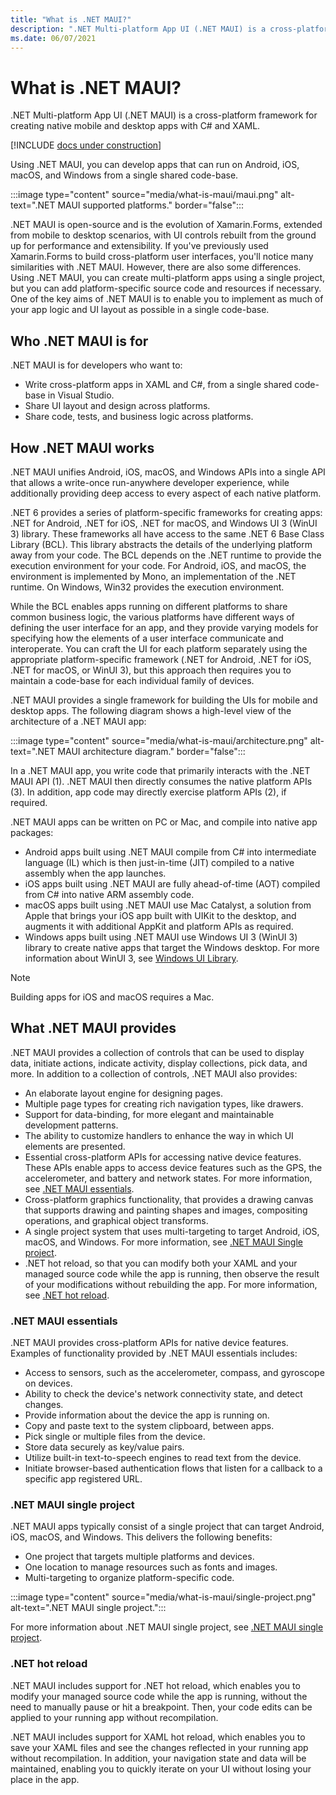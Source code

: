 ```yaml
---
title: "What is .NET MAUI?"
description: ".NET Multi-platform App UI (.NET MAUI) is a cross-platform framework for creating native mobile and desktop apps with C# and XAML."
ms.date: 06/07/2021
---
```


# What is .NET MAUI?

.NET Multi-platform App UI (.NET MAUI) is a cross-platform framework for creating native mobile and desktop apps with C# and XAML.

[!INCLUDE [docs under construction](~/includes/preview-note.md)]

Using .NET MAUI, you can develop apps that can run on Android, iOS, macOS, and Windows from a single shared code-base.

:::image type="content" source="media/what-is-maui/maui.png" alt-text=".NET MAUI supported platforms." border="false":::

.NET MAUI is open-source and is the evolution of Xamarin.Forms, extended from mobile to desktop scenarios, with UI controls rebuilt from the ground up for performance and extensibility. If you've previously used Xamarin.Forms to build cross-platform user interfaces, you'll notice many similarities with .NET MAUI. However, there are also some differences. Using .NET MAUI, you can create multi-platform apps using a single project, but you can add platform-specific source code and resources if necessary. One of the key aims of .NET MAUI is to enable you to implement as much of your app logic and UI layout as possible in a single code-base.

## Who .NET MAUI is for

.NET MAUI is for developers who want to:

- Write cross-platform apps in XAML and C#, from a single shared code-base in Visual Studio.
- Share UI layout and design across platforms.
- Share code, tests, and business logic across platforms.

## How .NET MAUI works

.NET MAUI unifies Android, iOS, macOS, and Windows APIs into a single API that allows a write-once run-anywhere developer experience, while additionally providing deep access to every aspect of each native platform.

.NET 6 provides a series of platform-specific frameworks for creating apps: .NET for Android, .NET for iOS, .NET for macOS, and Windows UI 3 (WinUI 3) library. These frameworks all have access to the same .NET 6 Base Class Library (BCL). This library abstracts the details of the underlying platform away from your code. The BCL depends on the .NET runtime to provide the execution environment for your code. For Android, iOS, and macOS, the environment is implemented by Mono, an implementation of the .NET runtime. On Windows, Win32 provides the execution environment.

While the BCL enables apps running on different platforms to share common business logic, the various platforms have different ways of defining the user interface for an app, and they provide varying models for specifying how the elements of a user interface communicate and interoperate. You can craft the UI for each platform separately using the appropriate platform-specific framework (.NET for Android, .NET for iOS, .NET for macOS, or WinUI 3), but this approach then requires you to maintain a code-base for each individual family of devices.

.NET MAUI provides a single framework for building the UIs for mobile and desktop apps. The following diagram shows a high-level view of the architecture of a .NET MAUI app:

:::image type="content" source="media/what-is-maui/architecture.png" alt-text=".NET MAUI architecture diagram." border="false":::

In a .NET MAUI app, you write code that primarily interacts with the .NET MAUI API (1). .NET MAUI then directly consumes the native platform APIs (3). In addition, app code may directly exercise platform APIs (2), if required.

.NET MAUI apps can be written on PC or Mac, and compile into native app packages:

- Android apps built using .NET MAUI compile from C# into intermediate language (IL) which is then just-in-time (JIT) compiled to a native assembly when the app launches.
- iOS apps built using .NET MAUI are fully ahead-of-time (AOT) compiled from C# into native ARM assembly code.
- macOS apps built using .NET MAUI use Mac Catalyst, a solution from Apple that brings your iOS app built with UIKit to the desktop, and augments it with additional AppKit and platform APIs as required.
- Windows apps built using .NET MAUI use Windows UI 3 (WinUI 3) library to create native apps that target the Windows desktop. For more information about WinUI 3, see [Windows UI Library](/windows/apps/winui/).

> [!NOTE]
> Building apps for iOS and macOS requires a Mac.

## What .NET MAUI provides

.NET MAUI provides a collection of controls that can be used to display data, initiate actions, indicate activity, display collections, pick data, and more. In addition to a collection of controls, .NET MAUI also provides:

- An elaborate layout engine for designing pages.
- Multiple page types for creating rich navigation types, like drawers.
- Support for data-binding, for more elegant and maintainable development patterns.
- The ability to customize handlers to enhance the way in which UI elements are presented.
- Essential cross-platform APIs for accessing native device features. These APIs enable apps to access device features such as the GPS, the accelerometer, and battery and network states. For more information, see [.NET MAUI essentials](#net-maui-essentials).
- Cross-platform graphics functionality, that provides a drawing canvas that supports drawing and painting shapes and images, compositing operations, and graphical object transforms.
- A single project system that uses multi-targeting to target Android, iOS, macOS, and Windows. For more information, see [.NET MAUI Single project](#net-maui-single-project).
- .NET hot reload, so that you can modify both your XAML and your managed source code while the app is running, then observe the result of your modifications without rebuilding the app. For more information, see [.NET hot reload](#net-hot-reload).

### .NET MAUI essentials

.NET MAUI provides cross-platform APIs for native device features. Examples of functionality provided by .NET MAUI essentials includes:

- Access to sensors, such as the accelerometer, compass, and gyroscope on devices.
- Ability to check the device's network connectivity state, and detect changes.
- Provide information about the device the app is running on.
- Copy and paste text to the system clipboard, between apps.
- Pick single or multiple files from the device.
- Store data securely as key/value pairs.
- Utilize built-in text-to-speech engines to read text from the device.
- Initiate browser-based authentication flows that listen for a callback to a specific app registered URL.

<!-- For more information, see .NET MAUI essentials. -->

### .NET MAUI single project

.NET MAUI apps typically consist of a single project that can target Android, iOS, macOS, and Windows. This delivers the following benefits:

- One project that targets multiple platforms and devices.
- One location to manage resources such as fonts and images.
- Multi-targeting to organize platform-specific code.

:::image type="content" source="media/what-is-maui/single-project.png" alt-text=".NET MAUI single project.":::

For more information about .NET MAUI single project, see [.NET MAUI single project](~/fundamentals/single-project.md).

### .NET hot reload

.NET MAUI includes support for .NET hot reload, which enables you to modify your managed source code while the app is running, without the need to manually pause or hit a breakpoint. Then, your code edits can be applied to your running app without recompilation.

.NET MAUI includes support for XAML hot reload, which enables you to save your XAML files and see the changes reflected in your running app without recompilation. In addition, your navigation state and data will be maintained, enabling you to quickly iterate on your UI without losing your place in the app.
